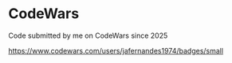 # CodeWars
Code submitted by me on CodeWars since 2025

https://www.codewars.com/users/jafernandes1974/badges/small
